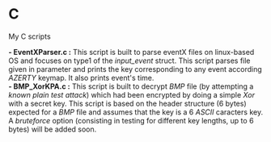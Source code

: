 # C
My C scripts 

**- EventXParser.c :** This script is built to parse eventX files on linux-based OS and focuses on type1 of the _input_event_ struct. This script parses file given in parameter and prints the key corresponding to any event according _AZERTY_ keymap. It also prints event's time.  
**- BMP_XorKPA.c :** This script is built to decrypt _BMP_ file (by attempting a _known plain test attack_) which had been encrypted by doing a simple _Xor_ with a secret key. This script is based on the header structure (6 bytes) expected for a _BMP_ file and assumes that the key is a 6 _ASCII_ caracters key. A _bruteforce_ option (consisting in testing for different key lengths, up to 6 bytes) will be added soon.   
